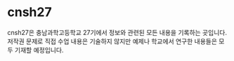 # cnsh27

cnsh27은 충남과학고등학교 27기에서 정보와 관련된 모든 내용을 기록하는 곳입니다. 
저작권 문제로 직접 수업 내용은 기술하지 않지만 예제나 학교에서 연구한 내용들은 모두 기재할 예정입니다.
